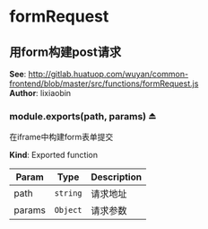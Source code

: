 # formRequest

<a name="module_用form构建post请求"></a>

## 用form构建post请求
**See**: http://gitlab.huatuop.com/wuyan/common-frontend/blob/master/src/functions/formRequest.js  
**Author**: lixiaobin  
<a name="exp_module_用form构建post请求--module.exports"></a>

### module.exports(path, params) ⏏
在iframe中构建form表单提交

**Kind**: Exported function  

| Param | Type | Description |
| --- | --- | --- |
| path | <code>string</code> | 请求地址 |
| params | <code>Object</code> | 请求参数 |

